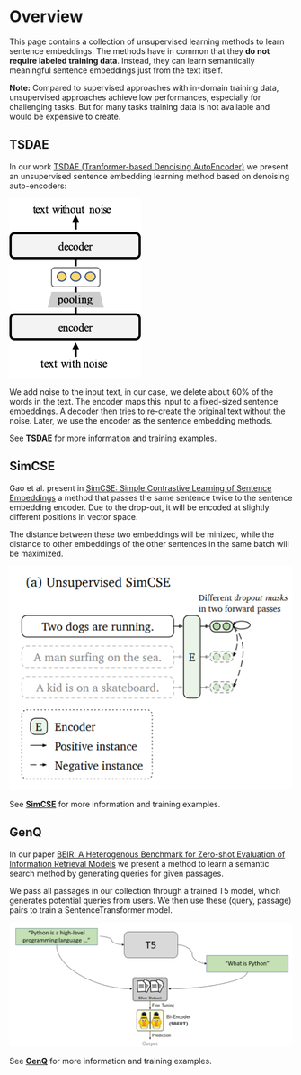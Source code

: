 # Overview

This page contains a collection of unsupervised learning methods to learn sentence embeddings. The methods have in common that they **do not require labeled training data**. Instead, they can learn semantically meaningful sentence embeddings just from the text itself.

**Note:** Compared to supervised approaches with in-domain training data, unsupervised approaches  achieve low performances, especially for challenging tasks. But for many tasks training data is not available and would be expensive to create. 

## TSDAE
In our work [TSDAE (Tranformer-based Denoising AutoEncoder)](https://arxiv.org/abs/2104.06979) we present an unsupervised sentence embedding learning method based on denoising auto-encoders:

![](https://raw.githubusercontent.com/UKPLab/sentence-transformers/master/docs/img/TSDAE.png)

We add noise to the input text, in our case, we delete about 60% of the words in the text. The encoder maps this input to a fixed-sized sentence embeddings. A decoder then tries to re-create the original text without the noise. Later, we use the encoder as the sentence embedding methods.

See **[TSDAE](tsdae/README.md)** for more information and training examples.

## SimCSE

Gao et al. present in [SimCSE: Simple Contrastive Learning of Sentence Embeddings](https://arxiv.org/abs/2104.08821) a method that passes the same sentence twice to the sentence embedding encoder. Due to the drop-out, it will be encoded at slightly different positions in vector space. 

The distance between these two embeddings will be minized, while the distance to other embeddings of the other sentences in the same batch will be maximized.

![SimCSE working](https://raw.githubusercontent.com/UKPLab/sentence-transformers/master/docs/img/SimCSE.png)

See **[SimCSE](SimCSE/README.md)** for more information and training examples.

## GenQ

In our paper [BEIR: A Heterogenous Benchmark for Zero-shot Evaluation of Information Retrieval Models](https://arxiv.org/abs/2104.08663)  we present a method to learn a semantic search method by generating queries for given passages.

We pass all passages in our collection through a trained T5 model, which generates potential queries from users. We then use these (query, passage) pairs to train a SentenceTransformer model.

![Query Generation](https://raw.githubusercontent.com/UKPLab/sentence-transformers/master/docs/img/query-generation.png)

See **[GenQ](query_generation/README.md)** for more information and training examples.